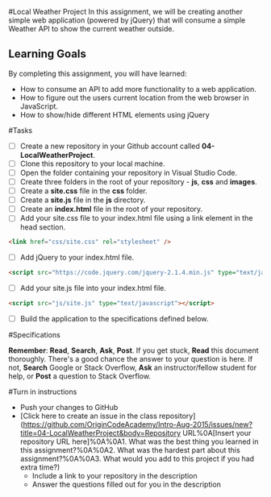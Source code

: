 #Local Weather Project
In this assignment, we will be creating another simple web application (powered by jQuery) that will consume a simple Weather API to show the current weather outside.

## Learning Goals
By completing this assignment, you will have learned: 

* How to consume an API to add more functionality to a web application.
* How to figure out the users current location from the web browser in JavaScript.
* How to show/hide different HTML elements using jQuery

#Tasks
* [ ] Create a new repository in your Github account called **04-LocalWeatherProject**.
* [ ] Clone this repository to your local machine.
* [ ] Open the folder containing your repository in Visual Studio Code.
* [ ] Create three folders in the root of your repository - **js**, **css** and **images**.
* [ ] Create a **site.css** file in the **css** folder.
* [ ] Create a **site.js** file in the **js** directory.
* [ ] Create an **index.html** file in the root of your repository.
* [ ] Add your site.css file to your index.html file using a link element in the head section.
```html
<link href="css/site.css" rel="stylesheet" />
```
* [ ] Add jQuery to your index.html file.
```html
<script src="https://code.jquery.com/jquery-2.1.4.min.js" type="text/javascript"></script>
```
* [ ] Add your site.js file into your index.html file.
```html
<script src="js/site.js" type="text/javascript"></script>
```
* [ ] Build the application to the specifications defined below.

#Specifications


**Remember**: **Read**, **Search**, **Ask**, **Post**. 
If you get stuck, **Read** this document thoroughly. There's a good chance the answer to your question is here. If not, **Search** Google or Stack Overflow, **Ask** an instructor/fellow student for help, or **Post** a question to Stack Overflow.

#Turn in instructions

* Push your changes to GitHub 
* [Click here to create an issue in the class repository](https://github.com/OriginCodeAcademy/Intro-Aug-2015/issues/new?title=04-LocalWeatherProject&body=Repository URL%0A[Insert your repository URL here]%0A%0A1. What was the best thing you learned in this assignment?%0A%0A2. What was the hardest part about this assignment?%0A%0A3. What would you add to this project if you had extra time?)
	* Include a link to your repository in the description
	* Answer the questions filled out for you in the description